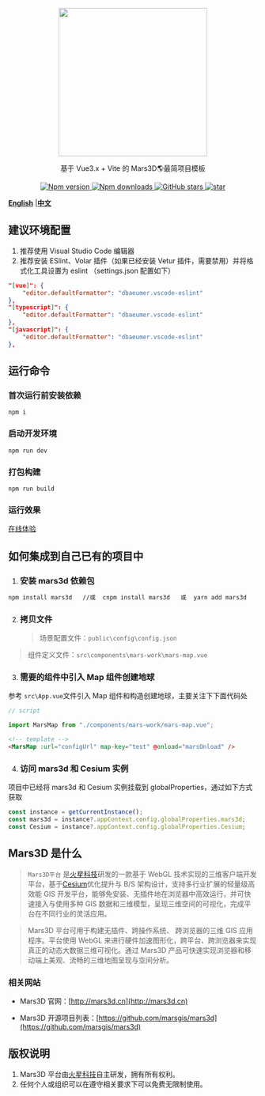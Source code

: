 <p align="center">
<img src="//mars3d.cn/logo.png" width="300px" />
</p>

<p align="center">基于 Vue3.x + Vite 的 Mars3D🌎最简项目模板</p>
<p align="center">
  <a target="_black" href="https://www.npmjs.com/package/mars3d">
    <img alt="Npm version" src="https://img.shields.io/npm/v/mars3d.svg?style=flat&logo=npm&label=版本号" />
  </a>
  <a target="_black" href="https://www.npmjs.com/package/mars3d">
    <img alt="Npm downloads" src="https://img.shields.io/npm/dt/mars3d?style=flat&logo=npm&label=下载量" />
  </a>
  <a target="_black" href="https://github.com/marsgis/mars3d">
    <img alt="GitHub stars" src="https://img.shields.io/github/stars/marsgis/mars3d?style=flat&logo=github" />
  </a>
  <a target="_black" href="https://gitee.com/marsgis/mars3d">
    <img src="https://gitee.com/marsgis/mars3d/badge/star.svg?theme=dark" alt="star" />
  </a>
</p>

[**English**](./README_EN.md) |[**中文**](./README.md)

## 建议环境配置

1. 推荐使用 Visual Studio Code 编辑器
2. 推荐安装 ESlint、Volar 插件（如果已经安装 Vetur 插件，需要禁用）并将格式化工具设置为 eslint （settings.json 配置如下）

```json
"[vue]": {
    "editor.defaultFormatter": "dbaeumer.vscode-eslint"
},
"[typescript]": {
    "editor.defaultFormatter": "dbaeumer.vscode-eslint"
},
"[javascript]": {
    "editor.defaultFormatter": "dbaeumer.vscode-eslint"
},
```

## 运行命令

### 首次运行前安装依赖

```
npm i
```

### 启动开发环境

```
npm run dev
```

### 打包构建

```
npm run build
```

### 运行效果

[在线体验](http://marsgis.gitee.io/mars3d-es5-template/)

## 如何集成到自己已有的项目中

1. ### 安装 mars3d 依赖包

```bash
npm install mars3d   //或  cnpm install mars3d   或  yarn add mars3d
```

2. ### 拷贝文件
   > 场景配置文件：`public\config\config.json`

> 组件定义文件：`src\components\mars-work\mars-map.vue`

3. ### 需要的组件中引入 Map 组件创建地球

参考 `src\App.vue`文件引入 Map 组件和构造创建地球，主要关注下下面代码处

```javascript
// script

import MarsMap from "./components/mars-work/mars-map.vue";
```

```html
<!-- template -->
<MarsMap :url="configUrl" map-key="test" @onload="marsOnload" />
```

4. ### 访问 mars3d 和 Cesium 实例

项目中已经将 mars3d 和 Cesium 实例挂载到 globalProperties，通过如下方式获取

```javascript
const instance = getCurrentInstance();
const mars3d = instance?.appContext.config.globalProperties.mars3d;
const Cesium = instance?.appContext.config.globalProperties.Cesium;
```

## Mars3D 是什么

> `Mars3D平台` 是[火星科技](http://marsgis.cn/)研发的一款基于 WebGL 技术实现的三维客户端开发平台，基于[Cesium](https://cesium.com/cesiumjs/)优化提升与 B/S 架构设计，支持多行业扩展的轻量级高效能 GIS 开发平台，能够免安装、无插件地在浏览器中高效运行，并可快速接入与使用多种 GIS 数据和三维模型，呈现三维空间的可视化，完成平台在不同行业的灵活应用。

> Mars3D 平台可用于构建无插件、跨操作系统、 跨浏览器的三维 GIS 应用程序。平台使用 WebGL 来进行硬件加速图形化，跨平台、跨浏览器来实现真正的动态大数据三维可视化。通过 Mars3D 产品可快速实现浏览器和移动端上美观、流畅的三维地图呈现与空间分析。

### 相关网站

- Mars3D 官网：[http://mars3d.cn](http://mars3d.cn)

- Mars3D 开源项目列表：[https://github.com/marsgis/mars3d](https://github.com/marsgis/mars3d)

## 版权说明

1. Mars3D 平台由[火星科技](http://marsgis.cn/)自主研发，拥有所有权利。
2. 任何个人或组织可以在遵守相关要求下可以免费无限制使用。
